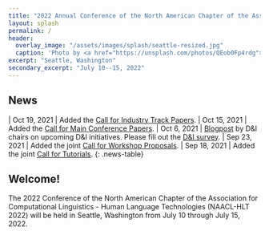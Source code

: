 ```yaml
---
title: "2022 Annual Conference of the North American Chapter of the Association for Computational Linguistics"
layout: splash
permalink: /
header:
  overlay_image: "/assets/images/splash/seattle-resized.jpg"
  caption: 'Photo by <a href="https://unsplash.com/photos/QEob0Fp4rdg">Zhifei Zhou</a> on <a href="http://www.unsplash.com">Unsplash</a>'
excerpt: "Seattle, Washington"
secondary_excerpt: "July 10--15, 2022"
---
```


<style>
.news-table { font-size: .9em; table-layout: fixed; }
.news-table tr td:nth-child(1) { font-weight: bold; width: 10em; }
</style>

## News

| Oct 19, 2021 | Added the [Call for Industry Track Papers](/calls/industry/).
| Oct 15, 2021 | Added the [Call for Main Conference Papers](/calls/papers/).
| Oct 6, 2021 | [Blogpost](/blog/diversity-intro/) by D&I chairs on upcoming D&I initiatives. Please fill out the [D&I survey](https://forms.office.com/r/XUxP8XSN5N).
| Sep 23, 2021 | Added the joint [Call for Workshop Proposals](/calls/workshops/).
| Sep 18, 2021 | Added the joint [Call for Tutorials](/calls/tutorials/).
{: .news-table}

## Welcome!

The 2022 Conference of the North American Chapter of the Association for Computational Linguistics - Human Language Technologies (NAACL-HLT 2022) will be held in Seattle, Washington from July 10 through July 15, 2022.
